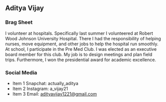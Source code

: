 ## Aditya Vijay

### Brag Sheet
I volunteer at hospitals. Specifically last summer I volunteered at Robert Wood Johnson University Hospital. There I had the responsibility of helping nurses, move equipment, and other jobs to help the hospital run smoothly. At school, I participate in the Pre Med Club. I was elected as an executive board member for this club. My job is to design meetings and plan field trips. Furthermore, I won the presidential award for academic excellence.

### Social Media
* Item 1 Snapchat: actually_aditya
* Item 2 Instagram: a_vijay21
* Item 3 Email: adityavijay1221@gmail.com
